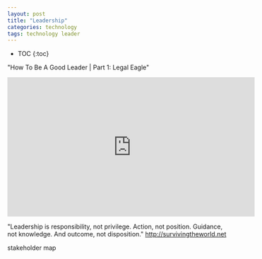 ```yaml
---
layout: post
title: "Leadership"
categories: technology
tags: technology leader
---
```


* TOC
{:toc}

"How To Be A Good Leader | Part 1: Legal Eagle"
<iframe width="560" height="315" src="https://www.youtube-nocookie.com/embed/64IYjIP873k" title="YouTube video player" frameborder="0" allow="accelerometer; autoplay; clipboard-write; encrypted-media; gyroscope; picture-in-picture; web-share" allowfullscreen></iframe>

"Leadership is responsibility, not privilege. Action, not position. Guidance, not knowledge. And outcome, not disposition."
http://survivingtheworld.net



stakeholder map



##


